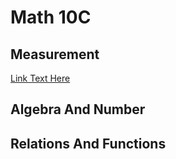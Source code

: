 # Math 10C 

## Measurement 
<a href="https://mrfanning.github.io/AN3I.pdf">Link Text Here</a>
## Algebra And Number 
## Relations And Functions 
